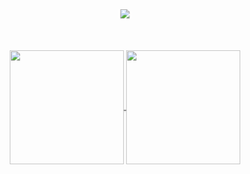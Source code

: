 <header width="100%" align="center">
  <img src="https://capsule-render.vercel.app/api?type=waving&color=auto&height=275&section=header&text=Hello%20Everyone!👋&fontSize=60" />
</header>

<div align="center">
  <a href="https://github.com/anuraghazra/github-readme-stats">
    <img height=200 align="center" src="https://github-readme-stats.vercel.app/api?username=NimNim20&theme=radical" />
  </a>
  
  <a href="https://github.com/anuraghazra/convoychat">
    <img height=200 align="center" src="https://github-readme-stats.vercel.app/api/top-langs?username=NimNim20&theme=radical&layout=compact&langs_count=12&card_width=320" />
  </a>
</div>


